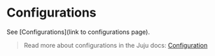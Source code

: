 # Configurations

See [Configurations](link to configurations page).

> Read more about configurations in the Juju docs: [Configuration](https://documentation.ubuntu.com/juju/latest/user/reference/configuration/)
